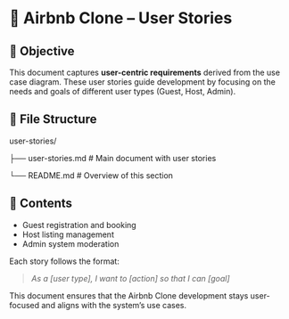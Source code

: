 # 📌 Airbnb Clone – User Stories

## 🎯 Objective
This document captures **user-centric requirements** derived from the use case diagram. These user stories guide development by focusing on the needs and goals of different user types (Guest, Host, Admin).

## 📂 File Structure

user-stories/

├── user-stories.md # Main document with user stories

└── README.md # Overview of this section

## 🧩 Contents
- Guest registration and booking
- Host listing management
- Admin system moderation

Each story follows the format:
> *As a [user type], I want to [action] so that I can [goal]*

This document ensures that the Airbnb Clone development stays user-focused and aligns with the system’s use cases.
